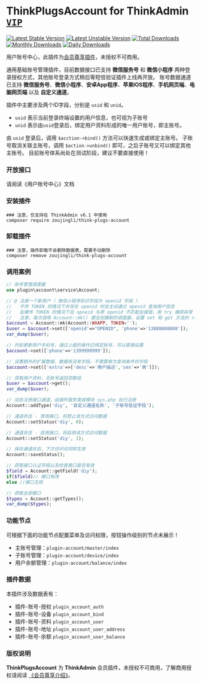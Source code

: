 # ThinkPlugsAccount for ThinkAdmin [`VIP`](https://thinkadmin.top/vip-introduce)

[![Latest Stable Version](https://poser.pugx.org/zoujingli/think-plugs-account/v/stable)](https://packagist.org/packages/zoujingli/think-plugs-account)
[![Latest Unstable Version](https://poser.pugx.org/zoujingli/think-plugs-account/v/unstable)](https://packagist.org/packages/zoujingli/think-plugs-account)
[![Total Downloads](https://poser.pugx.org/zoujingli/think-plugs-account/downloads)](https://packagist.org/packages/zoujingli/think-plugs-account)
[![Monthly Downloads](https://poser.pugx.org/zoujingli/think-plugs-account/d/monthly)](https://packagist.org/packages/zoujingli/think-plugs-account)
[![Daily Downloads](https://poser.pugx.org/zoujingli/think-plugs-account/d/daily)](https://packagist.org/packages/zoujingli/think-plugs-account)

用户账号中心，此插件为[会员尊享插件](https://thinkadmin.top/vip-introduce)，未授权不可商用。

通用基础账号管理插件，目前数据接口已支持 **微信服务号** 和 **微信小程序** 两种登录授权方式，其他账号登录方式稍后等短信验证插件上线再开放。
账号数据通道已支持 **微信服务号**、**微信小程序**、**安卓App程序**、**苹果IOS程序**、**手机网页端**、**电脑网页端** 以及 **自定义通道**。

插件中主要涉及两个ID字段，分别是 `usid` 和 `unid`。

* `usid` 表示当前登录终端设置的用户信息，也可视为子账号
* `unid` 表示由`usid`登录后，绑定用户资料形成的唯一用户账号，即主账号。

由 `usid` 登录后，调用 `$acction->bind()` 方法可以快速生成或绑定主账号。
子账号取消关联主账号，调用 `$action->unbind()` 即可，之后子账号又可以绑定其他主账号。
目前账号体系尚处在测试阶段，建议不要直接使用！

### 开放接口

请阅读《用户账号中心》文档

### 安装插件

```shell
### 注意，仅支持在 ThinkAdmin v6.1 中使用
composer require zoujingli/think-plugs-account
```

### 卸载插件

```shell
### 注意，插件卸载不会删除数据表，需要手动删除
composer remove zoujingli/think-plugs-account
```

### 调用案例

```php
// 账号管理调度器
use plugin\account\service\Account;

// @ 注册一个新用户（ 微信小程序标识字段为 openid 字段 ）
//   不传 TOKEN 的情况下并存在 openid 时会主动通过 openid 查询用户信息
//   如果传 TOKEN 的情况下且 opneid 与原 openid 不匹配会报错，用 try 捕获异常
//   注意，每次调用 Account::mk() 都会创建新的调度器，设置 set 和 get 方法的 rejwt 参数可返回接口令牌 
$account = Account::mk(Account::WXAPP, TOKEN='');
$user = $account->set(['openid'=>"OPENID", 'phone'=>'13888888888']);
var_dump($user);

// 列如更新用户手机号，通过上面的操作已绑定账号，可以直接设置
$account->set(['phone'=>'1399999999']);

// 设置额外的扩展数据，数据库没有字段，不需要做为查询条件的字段
$account->set(['extra'=>['desc'=>'用户描述','sex'=>'男']]);

// 获取用户资料，无账号返回空数组
$user = $account->get();
var_dump($user);

// 动态注册接口通道，由插件服务类或模块 sys.php 执行注册
Account::addType('diy', '自定义通道名称', '子账号验证字段');

// 通道状态 - 禁用接口，将禁止该方式访问数据
Account::setStatus('diy', 0);

// 通道状态 - 启用接口，将启用该方式访问数据
Account::setStatus('diy', 1);

// 保存通道状态，下次访问也同样生效
Account::saveStatus();

// 获取接口认证字段以及检查接口是否有效
$field = Account::getField('diy');
if($field)// 接口有效
else //接口无效

// 获取全部接口
$types = Account::getTypes();
var_dump($types);
```

### 功能节点

可根据下面的功能节点配置菜单及访问权限，按钮操作级别的节点未展示！

* 主账号管理：`plugin-account/master/index`
* 子账号管理：`plugin-account/device/index`
* 用户余额管理：`plugin-account/balance/index`

### 插件数据

本插件涉及数据表有：

* 插件-账号-授权 `plugin_account_auth`
* 插件-账号-设备 `plugin_account_bind`
* 插件-账号-资料 `plugin_account_user`
* 插件-账号-地址 `plugin_account_user_address`
* 插件-账号-余额 `plugin_account_user_balance`

### 版权说明

**ThinkPlugsAccount** 为 **ThinkAdmin** 会员插件，未授权不可商用，了解商用授权请阅读 [《会员尊享介绍》](https://thinkadmin.top/vip-introduce)。